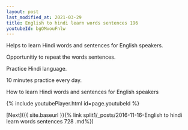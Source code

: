 ```yaml
---
layout: post
last_modified_at: 2021-03-29
title: English to hindi learn words sentences 196 
youtubeId: bgOMvouFnlw
---
```

 
 
Helps to learn Hindi words and sentences for English speakers.

Opportunitiy to repeat the words sentences. 

Practice Hindi language. 
 
10 minutes practice every day. 
 
How to learn Hindi words and sentences for English speakers 
 
{% include youtubePlayer.html id=page.youtubeId %}
 
 
[Next]({{ site.baseurl }}{% link  split1/_posts/2016-11-16-English to hindi learn words sentences 728 .md%})
 
